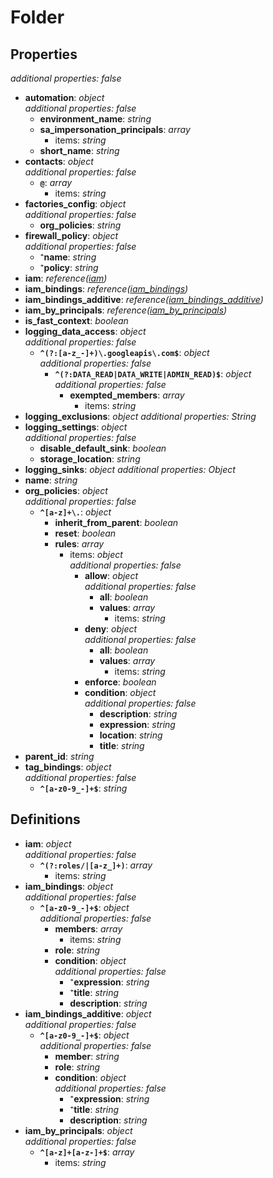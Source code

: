 # Folder

<!-- markdownlint-disable MD036 -->

## Properties

*additional properties: false*

- **automation**: *object*
  <br>*additional properties: false*
  - **environment_name**: *string*
  - **sa_impersonation_principals**: *array*
    - items: *string*
  - **short_name**: *string*
- **contacts**: *object*
  <br>*additional properties: false*
  - **`@`**: *array*
    - items: *string*
- **factories_config**: *object*
  <br>*additional properties: false*
  - **org_policies**: *string*
- **firewall_policy**: *object*
  <br>*additional properties: false*
  - ⁺**name**: *string*
  - ⁺**policy**: *string*
- **iam**: *reference([iam](#refs-iam))*
- **iam_bindings**: *reference([iam_bindings](#refs-iam_bindings))*
- **iam_bindings_additive**: *reference([iam_bindings_additive](#refs-iam_bindings_additive))*
- **iam_by_principals**: *reference([iam_by_principals](#refs-iam_by_principals))*
- **is_fast_context**: *boolean*
- **logging_data_access**: *object*
  <br>*additional properties: false*
  - **`^(?:[a-z_-]+)\.googleapis\.com$`**: *object*
    <br>*additional properties: false*
    - **`^(?:DATA_READ|DATA_WRITE|ADMIN_READ)$`**: *object*
      <br>*additional properties: false*
      - **exempted_members**: *array*
        - items: *string*
- **logging_exclusions**: *object*
  *additional properties: String*
- **logging_settings**: *object*
  <br>*additional properties: false*
  - **disable_default_sink**: *boolean*
  - **storage_location**: *string*
- **logging_sinks**: *object*
  *additional properties: Object*
- **name**: *string*
- **org_policies**: *object*
  <br>*additional properties: false*
  - **`^[a-z]+\.`**: *object*
    - **inherit_from_parent**: *boolean*
    - **reset**: *boolean*
    - **rules**: *array*
      - items: *object*
        <br>*additional properties: false*
        - **allow**: *object*
          <br>*additional properties: false*
          - **all**: *boolean*
          - **values**: *array*
            - items: *string*
        - **deny**: *object*
          <br>*additional properties: false*
          - **all**: *boolean*
          - **values**: *array*
            - items: *string*
        - **enforce**: *boolean*
        - **condition**: *object*
          <br>*additional properties: false*
          - **description**: *string*
          - **expression**: *string*
          - **location**: *string*
          - **title**: *string*
- **parent_id**: *string*
- **tag_bindings**: *object*
  <br>*additional properties: false*
  - **`^[a-z0-9_-]+$`**: *string*

## Definitions

- **iam**<a name="refs-iam"></a>: *object*
  <br>*additional properties: false*
  - **`^(?:roles/|[a-z_]+)`**: *array*
    - items: *string*
- **iam_bindings**<a name="refs-iam_bindings"></a>: *object*
  <br>*additional properties: false*
  - **`^[a-z0-9_-]+$`**: *object*
    <br>*additional properties: false*
    - **members**: *array*
      - items: *string*
    - **role**: *string*
    - **condition**: *object*
      <br>*additional properties: false*
      - ⁺**expression**: *string*
      - ⁺**title**: *string*
      - **description**: *string*
- **iam_bindings_additive**<a name="refs-iam_bindings_additive"></a>: *object*
  <br>*additional properties: false*
  - **`^[a-z0-9_-]+$`**: *object*
    <br>*additional properties: false*
    - **member**: *string*
    - **role**: *string*
    - **condition**: *object*
      <br>*additional properties: false*
      - ⁺**expression**: *string*
      - ⁺**title**: *string*
      - **description**: *string*
- **iam_by_principals**<a name="refs-iam_by_principals"></a>: *object*
  <br>*additional properties: false*
  - **`^[a-z]+[a-z-]+$`**: *array*
    - items: *string*

